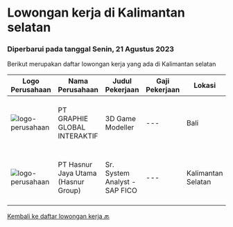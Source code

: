 
  # Lowongan kerja di Kalimantan selatan

  ### Diperbarui pada tanggal Senin, 21 Agustus 2023

  Berikut merupakan daftar lowongan kerja yang ada di Kalimantan selatan

  |Logo Perusahaan | Nama Perusahaan | Judul Pekerjaan | Gaji Pekerjaan | Lokasi | Deskripsi | Tanggal diunggah | Pranala |
  | -------------- | --------------- | --------------- | --------- | --------- | -------------- | ------- | ----------- |
  |![logo-perusahaan](https://image-service-cdn.seek.com.au/4cf2a680e40684f2c1e45f1d04725525a26ebc67/ee4dce1061f3f616224767ad58cb2fc751b8d2dc)|PT GRAPHIE GLOBAL INTERAKTIF|3D Game Modeller|---|Bali|Job Responsibilities: Creating 3D Model character for game Smoothing a 3D file Editing 3D File UV Unwrap texturing Humanoid Rigging Required Software...|Senin, 07 Agustus 2023|https://www.jobstreet.co.id/id/job/3d-game-modeller-4429943?token=0~99947f18-da0d-4f2b-85de-16c2f2a3cb65&sectionRank=1&jobId=jobstreet-id-job-4429943|
|![logo-perusahaan](https://image-service-cdn.seek.com.au/ce6f66b5ddea48c0961eddc201a535616844de99/ee4dce1061f3f616224767ad58cb2fc751b8d2dc)|PT Hasnur Jaya Utama (Hasnur Group)|Sr. System Analyst - SAP FICO|---|Kalimantan Selatan|Job requirement: Candidate must possess at least a Bachelor's Degree, Finance/Accountancy/Banking or equivalent At least 3 year(s) of working...|Jumat, 04 Agustus 2023|https://www.jobstreet.co.id/id/job/sr.-system-analyst-sap-fico-4427667?token=0~99947f18-da0d-4f2b-85de-16c2f2a3cb65&sectionRank=2&jobId=jobstreet-id-job-4427667|


  [Kembali ke daftar lowongan kerja 🔙](../README.md#daftar-lowongan-kerja)
  